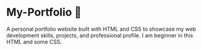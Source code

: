 # My-Portfolio 🚀
A personal portfolio website built with HTML and CSS to showcase my web development skills, projects, and professional profile. I am beginner in this HTML and some CSS.
